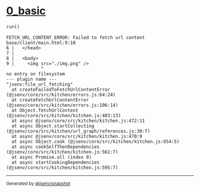 # [0_basic](../../img_not_found_build.test.mjs#L20)

```js
run()
```

```console
FETCH_URL_CONTENT_ERROR: Failed to fetch url content
base/client/main.html:9:10
6 |   </head>
7 | 
8 |   <body>
9 |     <img src="./img.png" />
             ^
no entry on filesystem
--- plugin name ---
"jsenv:file_url_fetching"
  at createFailedToFetchUrlContentError (@jsenv/core/src/kitchen/errors.js:64:24)
  at createFetchUrlContentError (@jsenv/core/src/kitchen/errors.js:106:14)
  at Object.fetchUrlContent (@jsenv/core/src/kitchen/kitchen.js:403:13)
  at async @jsenv/core/src/kitchen/kitchen.js:472:11
  at async Object.startCollecting (@jsenv/core/src/kitchen/url_graph/references.js:30:7)
  at async @jsenv/core/src/kitchen/kitchen.js:470:9
  at async Object.cook (@jsenv/core/src/kitchen/kitchen.js:654:5)
  at async cookSelfThenDependencies (@jsenv/core/src/kitchen/kitchen.js:561:7)
  at async Promise.all (index 0)
  at async startCookingDependencies (@jsenv/core/src/kitchen/kitchen.js:595:7)
```
---

<sub>
  Generated by <a href="https://github.com/jsenv/core/tree/main/packages/independent/snapshot">@jsenv/snapshot</a>
</sub>